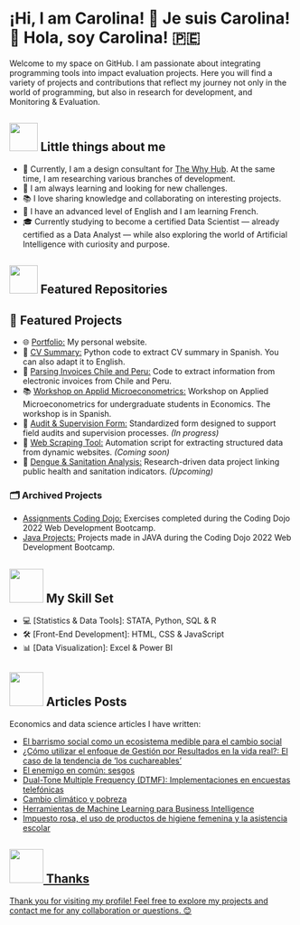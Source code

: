 # ¡Hi, I am Carolina! 👋 Je suis Carolina! :rainbow: Hola, soy Carolina! :peru:

Welcome to my space on GitHub. I am passionate about integrating programming tools into impact evaluation projects. Here you will find a variety of projects and contributions that reflect my journey not only in the world of programming, but also in research for development, and Monitoring & Evaluation.

## <img src="https://media.giphy.com/media/VgCDAzcKvsR6OM0uWg/giphy.gif" width="50"> Little things about me 

- 🚀 Currently, I am a design consultant for <a href="https://www.thewhyhub.com/">The Why Hub</a>. At the same time, I am researching various branches of development.  
- 🌱 I am always learning and looking for new challenges.  
- 📚 I love sharing knowledge and collaborating on interesting projects.  
- 🏰 I have an advanced level of English and I am learning French.  
- 🎓 Currently studying to become a certified Data Scientist — already certified as a Data Analyst — while also exploring the world of Artificial Intelligence with curiosity and purpose.

## <img src="https://user-images.githubusercontent.com/74038190/212257468-1e9a91f1-b626-4baa-b15d-5c385dfa7ed2.gif"  width="50"> Featured Repositories

## 📁 Featured Projects

- 🌐 [Portfolio:](https://caro9926.github.io/) My personal website.  
- 📄 [CV Summary:](https://github.com/Caro9926/CV-s-Resumen) Python code to extract CV summary in Spanish. You can also adapt it to English.
- 📇 [Parsing Invoices Chile and Peru:](https://github.com/Caro9926/Parsing_Invoices_Chile_Peru) Code to extract information from electronic invoices from Chile and Peru.
- 📚 [Workshop on Applid Microeconometrics:](https://github.com/Caro9926/microeconometria-taller) Workshop on Applied Microeconometrics for undergraduate students in Economics. The workshop is in Spanish.
- 📝 [Audit & Supervision Form:](#) Standardized form designed to support field audits and supervision processes. *(In progress)*
- 🔎 [Web Scraping Tool:](#) Automation script for extracting structured data from dynamic websites. *(Coming soon)*  
- 🦠 [Dengue & Sanitation Analysis:](#) Research-driven data project linking public health and sanitation indicators. *(Upcoming)*

### 🗂️ Archived Projects

- [Assignments Coding Dojo:](https://github.com/Caro9926/CodingDojo_Assignments) Exercises completed during the Coding Dojo 2022 Web Development Bootcamp.
- [Java Projects:](https://github.com/Caro9926/JAVA-Projects) Projects made in JAVA during the Coding Dojo 2022 Web Development Bootcamp.

## <img src="https://user-images.githubusercontent.com/74038190/219923809-b86dc415-a0c2-4a38-bc88-ad6cf06395a8.gif" width="60"> My Skill Set 

- 💻 [Statistics & Data Tools]: STATA, Python, SQL & R  
- 🛠️ [Front-End Development]: HTML, CSS & JavaScript  
- 📊 [Data Visualization]: Excel & Power BI

## <img src="https://user-images.githubusercontent.com/74038190/236119160-976a0405-caa7-470c-9356-16d43402ea0a.gif" width="60"> Articles Posts  
<!-- BLOG-POST-LIST:START -->  
Economics and data science articles I have written: 
<!-- BLOG-POST-LIST:END -->  

- <div align="left"> <a href="https://thewhyhub.com/el-barrismo-social-como-un-ecosistema-medible-para-el-cambio-social/"> El barrismo social como un ecosistema medible para el cambio social </div> 
- <div align="left"> <a href="https://thewhyhub.com/como-utilizar-el-enfoque-de-gestion-por-resultados-en-la-vida-real-el-caso-de-la-tendencia-de-los-cuchareables/"> ¿Cómo utilizar el enfoque de Gestión por Resultados en la vida real?: El caso de la tendencia de ‘los cuchareables’ </div> 
- <div align="left"> <a href="https://thewhyhub.com/el-enemigo-comun-sesgos/"> El enemigo en común: sesgos </div>  
- <div align="left"><a href="https://datasciencepe.substack.com/p/dual-tone-multiple-frequency-dtmf"> Dual-Tone Multiple Frequency (DTMF): Implementaciones en encuestas telefónicas</div>  
- <div align="left"><a href="https://www.linkedin.com/feed/update/urn:li:activity:6873039882248355840/"> Cambio climático y pobreza </div>  
- <div align="left"><a href="https://datasciencepe.substack.com/p/herramientas-de-machine-learning"> Herramientas de Machine Learning para Business Intelligence </div>
- <div align="left"><a href="https://womenineconomicsperu.blogspot.com/2021/10/impuesto-rosa-el-uso-de-productos-de.html?fbclid=IwAR2TKR99_z1wq3ixkcj5jnDAOGlBSRP8r5n_qC6RZR8x6aoeJPKNRgB2Jms"> Impuesto rosa, el uso de productos de higiene femenina y la asistencia escolar </div>


## <img src="https://user-images.githubusercontent.com/74038190/212741999-016fddbd-617a-4448-8042-0ecf907aea25.gif" width="60"> Thanks
Thank you for visiting my profile! Feel free to explore my projects and contact me for any collaboration or questions. 😊
